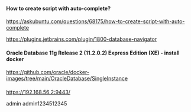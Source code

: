 #### How to create script with auto-complete?

https://askubuntu.com/questions/68175/how-to-create-script-with-auto-complete

https://plugins.jetbrains.com/plugin/1800-database-navigator

#### Oracle Database 11g Release 2 (11.2.0.2) Express Edition (XE) - install docker
https://github.com/oracle/docker-images/tree/main/OracleDatabase/SingleInstance

#### 
https://192.168.56.2:9443/

admin
admin1234512345